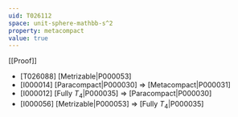 ```yaml
---
uid: T026112
space: unit-sphere-mathbb-s^2
property: metacompact
value: true
---
```

[[Proof]]

* [T026088] [Metrizable|P000053]
* [I000014] [Paracompact|P000030] => [Metacompact|P000031]
* [I000012] [Fully $T_4$|P000035] => [Paracompact|P000030]
* [I000056] [Metrizable|P000053] => [Fully $T_4$|P000035]

